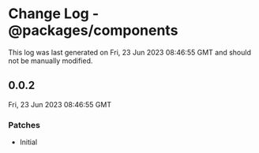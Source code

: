 # Change Log - @packages/components

This log was last generated on Fri, 23 Jun 2023 08:46:55 GMT and should not be manually modified.

## 0.0.2
Fri, 23 Jun 2023 08:46:55 GMT

### Patches

- Initial

